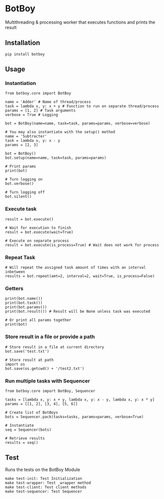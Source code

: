 # BotBoy
Multithreading &amp; processing worker that executes functions and prints the
result

## Installation
```
pip install botboy
```

## Usage
### Instantiation
```
from botboy.core import BotBoy

name = 'Adder' # Name of thread/process
task = lambda x, y: x + y # Function to run on separate thread/process
params = [1, 2] # Task arguments
verbose = True # Logging

bot = BotBoy(name=name, task=task, params=params, verbose=verbose)

# You may also instantiate with the setup() method
name = 'Subtracter'
task = lambda x, y: x - y
params = [2, 3]

bot = BotBoy()
bot.setup(name=name, task=task, params=params)

# Print params
print(bot)

# Turn logging on
bot.verbose()

# Turn logging off
bot.silent()

```

### Execute task
```
result = bot.execute()

# Wait for execution to finish
result = bot.execute(wait=True)

# Execute on separate process
result = bot.execute(is_process=True) # Wait does not work for process
```

### Repeat Task
```
# Will repeat the assigned task amount of times with an interval inbetween
results = bot.repeat(amt=2, interval=2, wait=True, is_process=False)
```

### Getters
```
print(bot.name())
print(bot.task())
print(bot.params())
print(bot.result()) # Result will be None unless task was executed

# Or print all params together
print(bot)
```

### Store result in a file or provide a path
```
# Store result in a file at current directory
bot.save('test.txt')

# Store result at path
import os
bot.save(os.getcwd() + '/test2.txt')
```

### Run multiple tasks with Sequencer
```
from botboy.core import BotBoy, Sequencer

tasks = [lambda x, y: x + y, lambda x, y: x - y, lambda x, y: x * y]
params = [[1, 2], [3, 4], [5, 6]]

# Create list of BotBoys
bots = Sequencer.pack(tasks=tasks, params=params, verbose=True)

# Instantiate
seq = Sequencer(bots)

# Retrieve results
results = seq()
```

## Test
Runs the tests on the BotBoy Module
```
make test-init: Test Initialization
make test-wrapper: Test _wrapper method
make test-client: Test client methods
make test-sequencer: Test Sequencer
```
